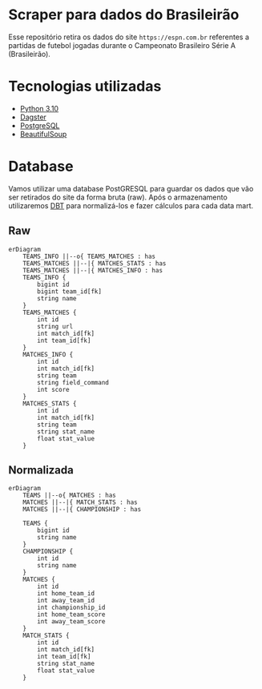 # Scraper para dados do Brasileirão

Esse repositório retira os dados do site `https://espn.com.br` referentes a partidas de futebol jogadas durante o Campeonato Brasileiro Série A (Brasileirão).


# Tecnologias utilizadas
- [Python 3.10](https://www.python.org/)
- [Dagster](https://dagster.io/)
- [PostgreSQL](https://www.postgresql.org/)
- [BeautifulSoup](https://www.crummy.com/software/BeautifulSoup/)

# Database
Vamos utilizar uma database PostGRESQL para guardar os dados que vão ser retirados do site da forma bruta (raw). Após o armazenamento utilizaremos [DBT](https://www.getdbt.com/) para normalizá-los e fazer cálculos para cada data mart.

## Raw
```mermaid
erDiagram
    TEAMS_INFO ||--o{ TEAMS_MATCHES : has
    TEAMS_MATCHES ||--|{ MATCHES_STATS : has
    TEAMS_MATCHES ||--|{ MATCHES_INFO : has
    TEAMS_INFO {
        bigint id
        bigint team_id[fk]
        string name
    }
    TEAMS_MATCHES {
        int id
        string url
        int match_id[fk]
        int team_id[fk]
    }
    MATCHES_INFO {
        int id
        int match_id[fk]
        string team
        string field_command
        int score
    }
    MATCHES_STATS {
        int id
        int match_id[fk]
        string team
        string stat_name
        float stat_value
    }
```

## Normalizada
```mermaid
erDiagram
    TEAMS ||--o{ MATCHES : has
    MATCHES ||--|{ MATCH_STATS : has
    MATCHES ||--|{ CHAMPIONSHIP : has

    TEAMS {
        bigint id
        string name
    }
    CHAMPIONSHIP {
        int id
        string name
    }
    MATCHES {
        int id
        int home_team_id
        int away_team_id
        int championship_id
        int home_team_score
        int away_team_score
    }
    MATCH_STATS {
        int id
        int match_id[fk]
        int team_id[fk]
        string stat_name
        float stat_value
    }
```
